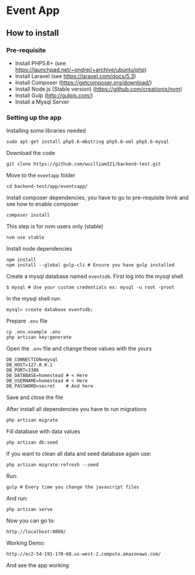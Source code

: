 # Event App

## How to install

### Pre-requisite
 * Install PHP5.6+ (see https://launchpad.net/~ondrej/+archive/ubuntu/php)
 * Install Laravel (see https://laravel.com/docs/5.3)
 * Install Composer (https://getcomposer.org/download/)
 * Install Node.js (Stable version) (https://github.com/creationix/nvm)
 * Install Gulp (http://gulpjs.com/)
 * Install a Mysql Server
 
### Setting up the app
Installing some libraries needed
```
sudo apt-get install php5.6-mbstring php5.6-xml php5.6-mysql
```
Download the code
```
git clone https://github.com/wuilliam321/backend-test.git
```
Move to the `eventapp` folder
```
cd backend-test/app/eventsapp/
```
Install composer dependencies, you have to go to pre-requisite linnk and see how to enable composer
```
composer install
```
This step is for nvm users only (stable)
```
nvm use stable
```
Install node dependencies
```
npm install
npm install --global gulp-cli # Ensure you have gulp installed
```
Create a mysql database named `eventsdb`. First log into the mysql shell
```
$ mysql # Use your custom credentials ex: mysql -u root -proot
```
In the mysql shell run:
```
mysql> create database eventsdb; 
```
Prepare `.env` file
```
cp .env.example .env
php artisan key:generate
```
Open the `.env` file and change these values with the yours
```
DB_CONNECTION=mysql
DB_HOST=127.0.0.1
DB_PORT=3306
DB_DATABASE=homestead # < Here
DB_USERNAME=homestead # < Here
DB_PASSWORD=secret    # And here
```
Save and close the file

After install all dependencies you have to run migrations
```
php artisan migrate
```
Fill database with data values
```
php artisan db:seed
```
If you want to clean all data and seed database again use:
```
php artisan migrate:refresh --seed
```
Run:
```
gulp # Every time you change the javascript files
```
And run:
```
php artisan serve
```
Now you can go to:
```
http://localhost:8000/
```
Working Demo:
```
http://ec2-54-191-170-68.us-west-2.compute.amazonaws.com/
```
And see the app working
